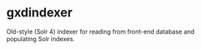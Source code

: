 # gxdindexer
Old-style (Solr 4) indexer for reading from front-end database and populating Solr indexes.
